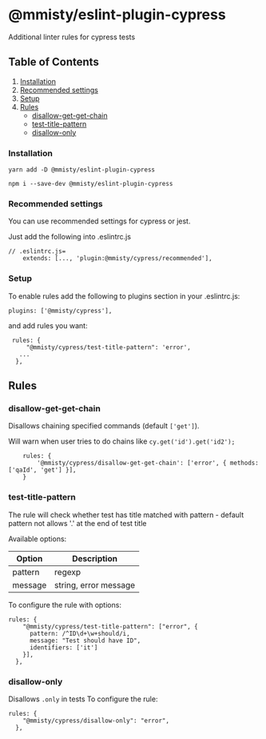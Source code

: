 # @mmisty/eslint-plugin-cypress

Additional linter rules for cypress tests


## Table of Contents

1. [Installation](#installation)
1. [Recommended settings](#recommended-settings)
2. [Setup](#setup)
3. [Rules](#rules)
    - [disallow-get-get-chain](#disallow-get-get-chain)
    - [test-title-pattern](#test-title-pattern)
    - [disallow-only](#disallow-only)
   
### Installation

````shell script
yarn add -D @mmisty/eslint-plugin-cypress
````

````shell script
npm i --save-dev @mmisty/eslint-plugin-cypress
````

### Recommended settings
You can use recommended settings for cypress or jest.

Just add the following into .eslintrc.js

```
// .eslintrc.js=
    extends: [..., 'plugin:@mmisty/cypress/recommended'],
```

### Setup

To enable rules add the following to plugins section in your .eslintrc.js:
```
plugins: ['@mmisty/cypress'],
```

and add rules you want: 

```
 rules: {
     "@mmisty/cypress/test-title-pattern": 'error',
   ...
  },

```


## Rules

### disallow-get-get-chain

Disallows chaining specified commands (default `['get']`).

Will warn when user tries to do chains like `cy.get('id').get('id2');`

```
    rules: {
        '@mmisty/cypress/disallow-get-get-chain': ['error', { methods: ['qaId', 'get'] }],
    }
```

### test-title-pattern

The rule will check whether test has title matched with pattern - default pattern not allows '.' at the end of test title

Available options: 

| Option  | Description           |
|---------|-----------------------|
| pattern | regexp                |
| message | string, error message |


To configure the rule with options: 
```
rules: {
    "@mmisty/cypress/test-title-pattern": ["error", {
      pattern: /^ID\d+\w+should/i,
      message: "Test should have ID",
      identifiers: ['it']
    }],
  },
```

### disallow-only

Disallows `.only` in tests
To configure the rule:

```
rules: {
    "@mmisty/cypress/disallow-only": "error",
  },
```
